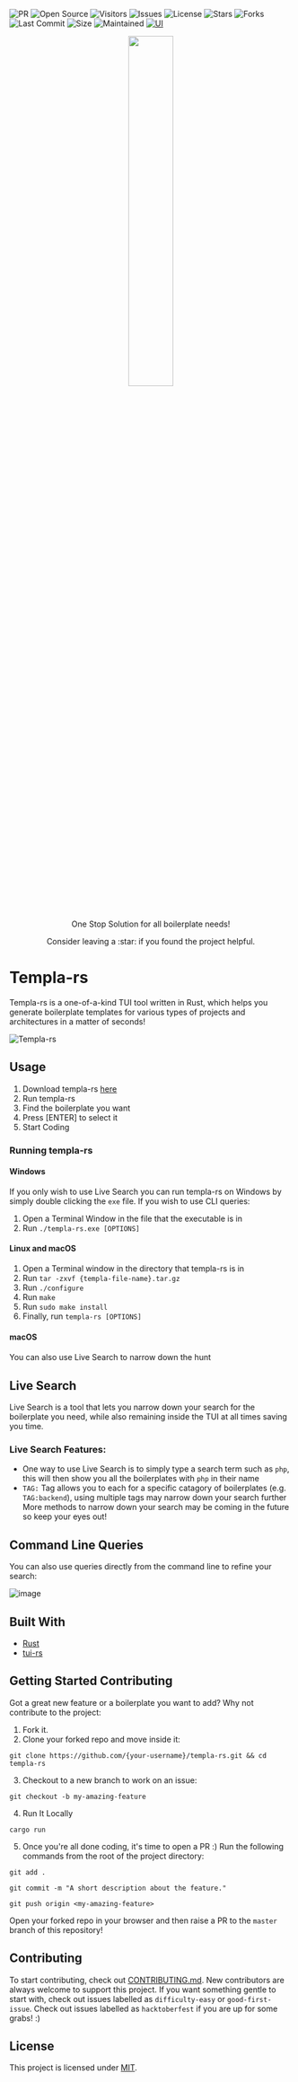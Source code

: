 ![PR](https://img.shields.io/badge/PRs-welcome-brightgreen.svg?style=flat&logo=github)
![Open Source](https://badges.frapsoft.com/os/v2/open-source.svg?v=103)
![Visitors](https://visitor-badge.glitch.me/badge?page_id=IEEE-VIT.IEEE-VIT)
![Issues](https://img.shields.io/github/issues/IEEE-VIT/templa-rs)
![License](https://img.shields.io/github/license/IEEE-VIT/templa-rs)
![Stars](https://img.shields.io/github/stars/IEEE-VIT/templa-rs)
![Forks](https://img.shields.io/github/forks/IEEE-VIT/templa-rs)
![Last Commit](https://img.shields.io/github/last-commit/IEEE-VIT/templa-rs)
![Size](https://img.shields.io/github/repo-size/IEEE-VIT/templa-rs)
![Maintained](https://img.shields.io/maintenance/yes/2021)
[![UI](https://img.shields.io/badge/User%20Interface-Link%20to%20UI-orange?style=flat-square&logo=appveyor)](https://www.figma.com/file/2VfxFGTk2FqLJiMExB7u9P/templa-rs?node-id=2%3A2)

<p align="center"><img width="40%" src="https://i.imgur.com/tLvPX2F.png"/></p>

<p align="center">One Stop Solution for all boilerplate needs!</p>
<p align="center">Consider leaving a :star: if you found the project helpful.</p>

# Templa-rs
Templa-rs is a one-of-a-kind TUI tool written in Rust, which helps you generate boilerplate templates for various types of projects and architectures in a matter of seconds!

![Templa-rs](https://imgur.com/4Xn9imn.gif)

## Usage
1) Download templa-rs [here](https://github.com/IEEE-VIT/templa-rs/releases)
2) Run templa-rs
3) Find the boilerplate you want
4) Press [ENTER] to select it
5) Start Coding

### Running templa-rs
#### Windows
If you only wish to use Live Search you can run templa-rs on Windows by simply double clicking the `exe` file.
If you wish to use CLI queries:
1) Open a Terminal Window in the file that the executable is in 
2) Run `./templa-rs.exe [OPTIONS]`

#### Linux and macOS
1) Open a Terminal window in the directory that templa-rs is in
2) Run `tar -zxvf {templa-file-name}.tar.gz`
3) Run `./configure`
4) Run `make`
5) Run `sudo make install`
6) Finally, run `templa-rs [OPTIONS]`

#### macOS

####

You can also use Live Search to narrow down the hunt

## Live Search
Live Search is a tool that lets you narrow down your search for the boilerplate you need, while also remaining inside the TUI at all times saving you time.

### Live Search Features:
* One way to use Live Search is to simply type a search term such as `php`, this will then show you all the boilerplates with `php` in their name
* `TAG:` Tag allows you to each for a specific catagory of boilerplates (e.g. `TAG:backend`), using multiple tags may narrow down your search further
More methods to narrow down your search may be coming in the future so keep your eyes out!

## Command Line Queries
You can also use queries directly from the command line to refine your search:

![image](https://i.imgur.com/tTBXG6A.png)

## Built With
* [Rust](https://www.rust-lang.org/)
* [tui-rs](https://github.com/fdehau/tui-rs)

## Getting Started Contributing
Got a great new feature or a boilerplate you want to add? Why not contribute to the project:
1) Fork it.
2) Clone your forked repo and move inside it:
```
git clone https://github.com/{your-username}/templa-rs.git && cd templa-rs
```
3) Checkout to a new branch to work on an issue:
```
git checkout -b my-amazing-feature
```
4) Run It Locally
```
cargo run
```
5) Once you're all done coding, it's time to open a PR :)
Run the following commands from the root of the project directory:
```
git add .
```
```
git commit -m "A short description about the feature."
```
```
git push origin <my-amazing-feature>
```

Open your forked repo in your browser and then raise a PR to the `master` branch of this repository!


## Contributing
To start contributing, check out [CONTRIBUTING.md](https://github.com/IEEE-VIT/Templa-rs/blob/master/CONTRIBUTING.md). New contributors are always welcome to support this project. If you want something gentle to start with, check out issues labelled as `difficulty-easy` or `good-first-issue`. Check out issues labelled as `hacktoberfest` if you are up for some grabs! :) 

## License
This project is licensed under [MIT](https://github.com/IEEE-VIT/Templa-rs/blob/master/LICENSE.md).
